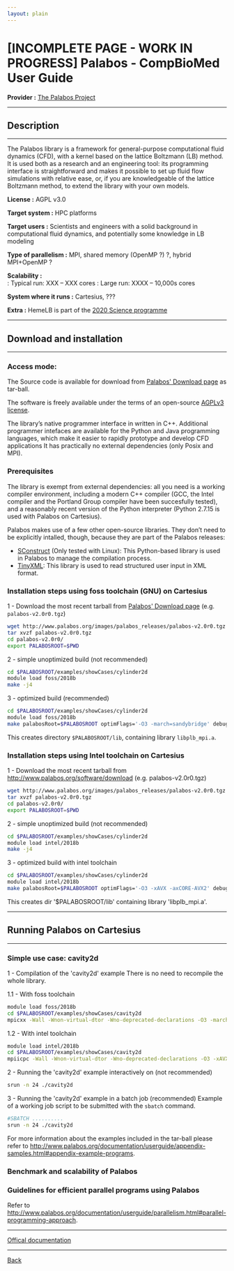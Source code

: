 ```yaml
---
layout: plain
---
```


# [INCOMPLETE PAGE - WORK IN PROGRESS] Palabos - CompBioMed User Guide

**Provider :** [The Palabos Project ](http://www.palabos.org/index.php)

---
## Description
---
The Palabos library is a framework for general-purpose computational fluid dynamics (CFD), with a kernel based on the lattice Boltzmann (LB) method. It is used both as a research and an engineering tool: its programming interface is straightforward and makes it possible to set up fluid flow simulations with relative ease, or, if you are knowledgeable of the lattice Boltzmann method, to extend the library with your own models.

**License :** AGPL v3.0

**Target system :**  HPC platforms

**Target users :** Scientists and engineers with a solid background in computational fluid dynamics, and potentially some knowledge in LB modeling

**Type of parallelism :** MPI, shared memory (OpenMP ?) ?, hybrid MPI+OpenMP ?

**Scalability :**	
: Typical run: XXX – XXX cores
: Large run: XXXX – 10,000s cores

**System where it runs :** Cartesius, ???

**Extra :** HemeLB is part of the [2020 Science programme](http://www.2020science.net/software/hemelb.html)

---
## Download and installation
---

### Access mode:

The Source code is available for download from [Palabos' Download page](http://www.palabos.org/software/download) as tar-ball.

The software is freely available under the terms of an open-source [AGPLv3 license](https://www.gnu.org/licenses/agpl-3.0.html).

The library’s native programmer interface in written in C++.
Additional programmer intefaces are available for the Python and Java programming languages, which make it easier to rapidly prototype and develop CFD applications
It has practically no external dependencies (only Posix and MPI).


### Prerequisites

The library is exempt from external dependencies: all you need is a working compiler environment, including a modern C++ compiler (GCC, the Intel compiler and the Portland Group compiler have been succesfully tested), and a reasonably recent version of the Python interpreter (Python 2.7.15 is used with Palabos on Cartesius).

Palabos makes use of a few other open-source libraries. They don’t need to be explicitly intalled, though, because they are part of the Palabos releases:
- [SConstruct](https://scons.org/) (Only tested with Linux): This Python-based library is used in Palabos to manage the compilation process.
- [TinyXML](https://sourceforge.net/projects/tinyxml/): This library is used to read structured user input in XML format.

### Installation steps using foss toolchain (GNU) on Cartesius

1 - Download the most recent tarball from [Palabos' Download page](http://www.palabos.org/software/download) (e.g. `palabos-v2.0r0.tgz`)
```bash
wget http://www.palabos.org/images/palabos_releases/palabos-v2.0r0.tgz
tar xvzf palabos-v2.0r0.tgz
cd palabos-v2.0r0/
export PALABOSROOT=$PWD
```

2 - simple unoptimized build (not recommended)
```bash
cd $PALABOSROOT/examples/showCases/cylinder2d
module load foss/2018b
make -j4
```

3 - optimized build (recommended)
```bash
cd $PALABOSROOT/examples/showCases/cylinder2d
module load foss/2018b
make palabosRoot=$PALABOSROOT optimFlags='-O3 -march=sandybridge' debug='false' 'SMPparallel=true' 'serialCXX=g++' 'parallelCXX=mpic++' -j4
```

This creates directory `$PALABOSROOT/lib`, containing library `libplb_mpi.a`.

### Installation steps using Intel toolchain on Cartesius

1 - Download the most recent tarball from http://www.palabos.org/software/download (e.g. palabos-v2.0r0.tgz)
```bash
wget http://www.palabos.org/images/palabos_releases/palabos-v2.0r0.tgz
tar xvzf palabos-v2.0r0.tgz
cd palabos-v2.0r0/
export PALABOSROOT=$PWD
```

2 - simple unoptimized build (not recommended)
```bash
cd $PALABOSROOT/examples/showCases/cylinder2d
module load intel/2018b
make -j4
```

3 - optimized build with intel toolchain
```bash
cd $PALABOSROOT/examples/showCases/cylinder2d
module load intel/2018b
make palabosRoot=$PALABOSROOT optimFlags='-O3 -xAVX -axCORE-AVX2' debug='false' 'SMPparallel=true' 'serialCXX=icpc' 'parallelCXX=mpiicpc' -j4
```

This creates dir '$PALABOSROOT/lib' containing library 'libplb_mpi.a'.

---
## Running Palabos on Cartesius
---

### Simple use case: cavity2d

1 - Compilation of the 'cavity2d' example
There is no need to recompile the whole library.

1.1 - With foss toolchain
```bash
module load foss/2018b
cd $PALABOSROOT/examples/showCases/cavity2d
mpicxx -Wall -Wnon-virtual-dtor -Wno-deprecated-declarations -O3 -march=sandybridge -DPLB_MPI_PARALLEL -DPLB_SMP_PARALLEL -DPLB_USE_POSIX -I$PALABOSROOT/src -I$PALABOSROOT/externalLibraries -o cavity2d cavity2d.cpp -L$PALABOSROOT/lib/ -lplb_mpi
```

1.2 - With intel toolchain
```bash
module load intel/2018b
cd $PALABOSROOT/examples/showCases/cavity2d
mpiicpc -Wall -Wnon-virtual-dtor -Wno-deprecated-declarations -O3 -xAVX -axCORE-AVX2 -DPLB_MPI_PARALLEL -DPLB_SMP_PARALLEL -DPLB_USE_POSIX -I$PALABOSROOT/src -I$PALABOSROOT/externalLibraries -o cavity2d cavity2d.cpp -L$PALABOSROOT/lib/ -lplb_mpi
```

2 - Running the 'cavity2d' example interactively on (not recommended)
```bash
srun -n 24 ./cavity2d
```

3 - Running the 'cavity2d' example in a batch job (recommended)
Example of a working job script to be submitted with the `sbatch` command.
```bash
#SBATCH ..........
srun -n 24 ./cavity2d
```

For more information about the examples included in the tar-ball please refer to http://www.palabos.org/documentation/userguide/appendix-samples.html#appendix-example-programs.


### Benchmark and scalability of Palabos



### Guidelines for efficient parallel programs using Palabos

Refer to http://www.palabos.org/documentation/userguide/parallelism.html#parallel-programming-approach.


---

[Offical documentation](http://www.palabos.org/documentation/userguide/)

---

[Back](../..)
